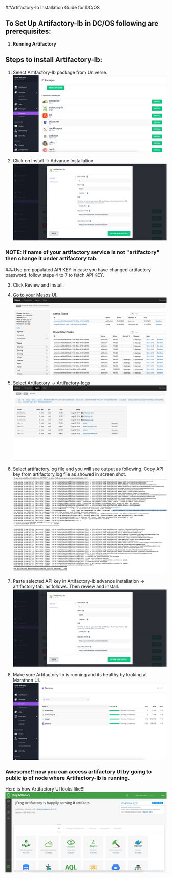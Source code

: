 ##Artifactory-lb Installation Guide for DC/OS

## To Set Up Artifactory-lb in DC/OS following are prerequisites:
1. **Running Artifactory**

## Steps to install Artifactory-lb:

1. Select Artifactory-lb package from Universe.
![Artifactory-lb Package in Universe](images/Universe_Artifactory-lb.png)

2. Click on Install -> Advance Installation.
![Artifactory-lb Install Options](images/Artifactory-lb_Install_Options.png)

### NOTE:  If name of your artifactory service is not "artifactory" then change it under artifactory tab. 
###Use pre populated API KEY in case you have changed artifactory password. follow steps 4 to 7 to fetch API KEY.

3. Click Review and Install.

4. Go to your Mesos UI.
![Mesos UI](images/Mesos.png)

5. Select Artifactory -> Artifactory-logs 
![Artifactory Logs directory](images/Artifactory_Logs_Dir.png)

6. Select artifactory.log file and you will see output as following. Copy API key from artifactory.log file as showed in screen shot.
![Artifactory API Key](images/Artifactory_Log.png)

7. Paste selected API key in Artifactory-lb advance installation -> artifactory tab. as follows. Then review and install.
![Artifactory Advance Installation](images/Artifactory-lb_Install_Options.png)

8. Make sure Artifactory-lb is running and its healthy by looking at Marathon UI.
![Artifactory-lb Health in Marathon UI](images/Artifactory-lb_Health.png)

### Awesome!! now you can access artifactory UI by going to public ip of node where Artifactory-lb is running.

Here is how Artifactory UI looks like!!!
![Artifactory UI](images/Artifactory_UI.png)
